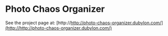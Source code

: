 # Photo Chaos Organizer

See the project page at: [http://http://photo-chaos-organizer.dubylon.com/](http://http://photo-chaos-organizer.dubylon.com/)
